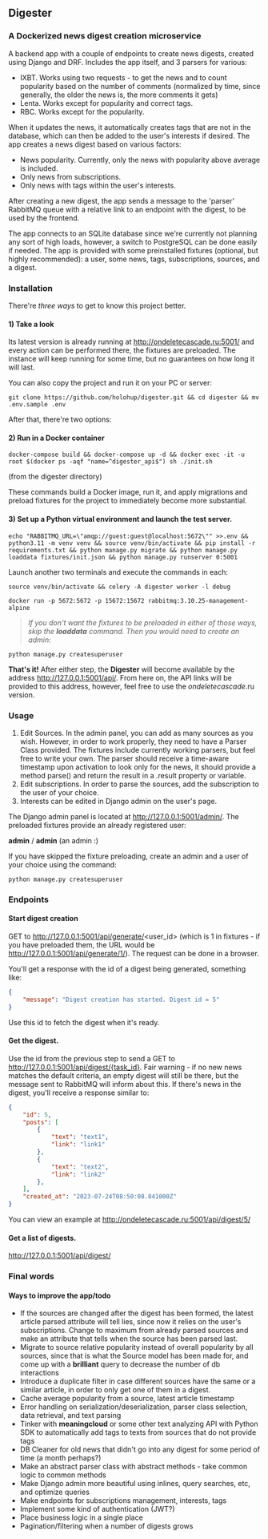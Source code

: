 ## Digester
### A Dockerized news digest creation microservice

A backend app with a couple of endpoints to create news digests, created using Django and DRF. Includes the app itself, and 3 parsers for various:
- IXBT. Works using two requests - to get the news and to count popularity based on the number of comments (normalized by time, since generally, the older the news is, the more comments it gets)
- Lenta. Works except for popularity and correct tags.
- RBC. Works except for the popularity.

When it updates the news, it automatically creates tags that are not in the database, which can then be added to the user's interests if desired. The app creates a news digest based on various factors:
- News popularity. Currently, only the news with popularity above average is included.
- Only news from subscriptions.
- Only news with tags within the user's interests.

After creating a new digest, the app sends a message to the 'parser' RabbitMQ queue with a relative link to an endpoint with the digest, to be used by the frontend.

The app connects to an SQLite database since we're currently not planning any sort of high loads, however, a switch to PostgreSQL can be done easily if needed. The app is provided with some preinstalled fixtures (optional, but highly recommended): a user, some news, tags, subscriptions, sources, and a digest.

### Installation

There're *three ways* to get to know this project better.

#### 1) Take a look

Its latest version is already running at http://ondeletecascade.ru:5001/ and every action can be performed there, the fixtures are preloaded. The instance will keep running for some time, but no guarantees on how long it will last.

You can also copy the project and run it on your PC or server:

```
git clone https://github.com/holohup/digester.git && cd digester && mv .env.sample .env
```
After that, there're two options:

#### 2) Run in a Docker container

```
docker-compose build && docker-compose up -d && docker exec -it -u root $(docker ps -aqf "name=^digester_api$") sh ./init.sh
```
(from the digester directory)

These commands build a Docker image, run it, and apply migrations and preload fixtures for the project to immediately become more substantial.

#### 3) Set up a Python virtual environment and launch the test server.

```
echo "RABBITMQ_URL=\"amqp://guest:guest@localhost:5672\"" >>.env && python3.11 -m venv venv && source venv/bin/activate && pip install -r requirements.txt && python manage.py migrate && python manage.py loaddata fixtures/init.json && python manage.py runserver 0:5001
```

Launch another two terminals and execute the commands in each:
```
source venv/bin/activate && celery -A digester worker -l debug
```

```
docker run -p 5672:5672 -p 15672:15672 rabbitmq:3.10.25-management-alpine
```

> *If you don't want the fixtures to be preloaded in either of those ways, skip the **loaddata** command. Then you would need to create an admin*:

```
python manage.py createsuperuser
```

**That's it!** After either step, the **Digester** will become available by the address http://127.0.0.1:5001/api/. From here on, the API links will be provided to this address, however, feel free to use the *ondeletecascade*.ru version.

### Usage

1) Edit Sources. In the admin panel, you can add as many sources as you wish. However, in order to work properly, they need to have a Parser Class provided. The fixtures include currently working parsers, but feel free to write your own. The parser should receive a time-aware timestamp upon activation to look only for the news, it should provide a method parse() and return the result in a .result property or variable.
2) Edit subscriptions. In order to parse the sources, add the subscription to the user of your choice.
3) Interests can be edited in Django admin on the user's page.

The Django admin panel is located at http://127.0.0.1:5001/admin/. The preloaded fixtures provide an already registered user:

**admin** / **admin** (an admin :)

If you have skipped the fixture preloading, create an admin and a user of your choice using the command:
```
python manage.py createsuperuser
```

### Endpoints

#### Start digest creation

GET to http://127.0.0.1:5001/api/generate/<user_id> (which is 1 in fixtures - if you have preloaded them, the URL would be http://127.0.0.1:5001/api/generate/1/). The request can be done in a browser.

You'll get a response with the id of a digest being generated, something like:
```json
{
    "message": "Digest creation has started. Digest id = 5"
}
```

Use this id to fetch the digest when it's ready.

#### Get the digest.

Use the id from the previous step to send a GET to http://127.0.0.1:5001/api/digest/{task_id}.
Fair warning - if no new news matches the default criteria, an empty digest will still be there, but the message sent to RabbitMQ will inform about this. If there's news in the digest, you'll receive a response similar to:
```json
{
    "id": 5,
    "posts": [
        {
            "text": "text1",
            "link": "link1"
        },
        {
            "text": "text2",
            "link": "link2"
        },
    ],
    "created_at": "2023-07-24T08:50:08.841000Z"
}
```
You can view an example at http://ondeletecascade.ru:5001/api/digest/5/

#### Get a list of digests.

http://127.0.0.1:5001/api/digest/


### Final words

#### Ways to improve the app/todo
- If the sources are changed after the digest has been formed, the latest article parsed attribute will tell lies, since now it relies on the user's subscriptions. Change to maximum from already parsed sources and make an attribute that tells when the source has been parsed last.
- Migrate to source relative popularity instead of overall popularity by all sources, since that is what the Source model has been made for, and come up with a **brilliant** query to decrease the number of db interactions
- Introduce a duplicate filter in case different sources have the same or a similar article, in order to only get one of them in a digest.
- Cache average popularity from a source, latest article timestamp
- Error handling on serialization/deserialization, parser class selection, data retrieval, and text parsing
- Tinker with **meaningcloud** or some other text analyzing API with Python SDK to automatically add tags to texts from sources that do not provide tags
- DB Cleaner for old news that didn't go into any digest for some period of time (a month perhaps?)
- Make an abstract parser class with abstract methods - take common logic to common methods
- Make Django admin more beautiful using inlines, query searches, etc, and optimize queries
- Make endpoints for subscriptions management, interests, tags
- Implement some kind of authentication (JWT?)
- Place business logic in a single place
- Pagination/filtering when a number of digests grows
